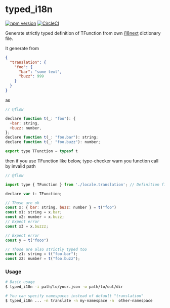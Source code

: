 # typed_i18n

[![npm version](https://badge.fury.io/js/%40kogai%2Ftyped_i18n.svg)](https://badge.fury.io/js/%40kogai%2Ftyped_i18n)
[![CircleCI](https://circleci.com/gh/kogai/typed_i18n.svg?style=svg)](https://circleci.com/gh/kogai/typed_i18n)

Generate strictly typed definition of TFunction from own [i18next](https://github.com/i18next/i18next) dictionary file.

It generate from

```json
{
  "translation": {
    "foo": {
      "bar": "some text",
      "buzz": 999
    }
  }
}
```

as

```javascript
// @flow

declare function t(_: "foo"): {
  +bar: string,
  +buzz: number,
};
declare function t(_: "foo.bar"): string;
declare function t(_: "foo.buzz"): number;

export type TFunction = typeof t
```

then if you use TFunction like below, type-checker warn you function call by invalid path

```javascript
// @flow

import type { TFunction } from './locale.translation'; // Definition file generated

declare var t: TFunction;

// Those are ok
const x: { bar: string, buzz: number } = t("foo")
const x1: string = x.bar;
const x2: number = x.buzz;
// Expect error
const x3 = x.buzzz;

// Expect error
const y = t("fooo")

// Those are also strictly typed too
const z1: string = t("foo.bar");
const z2: number = t("foo.buzz");
```

### Usage

```bash
# Basic usage
$ typed_i18n -i path/to/your.json -o path/to/out/dir

# You can specify namespaces instead of default "translation"
$ typed_i18n ... -n translate -n my-namespace -n  other-namespace
```
